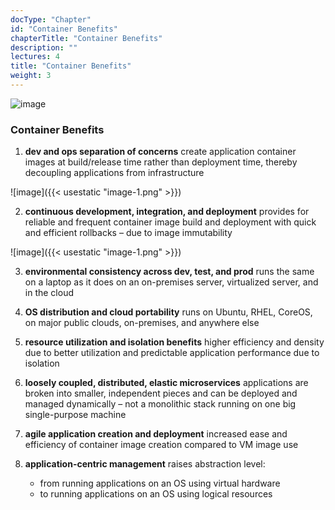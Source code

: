 ```yaml
---
docType: "Chapter"
id: "Container Benefits"
chapterTitle: "Container Benefits"
description: ""
lectures: 4
title: "Container Benefits"
weight: 3
---
```




![image](image-1.p1ng)


### **Container Benefits**

1. **dev and ops separation of concerns** create application container images at build/release time rather than deployment time, thereby decoupling applications from infrastructure

![image]({{< usestatic "image-1.png" >}})

2. **continuous development, integration, and deployment** provides for reliable and frequent container image build and deployment with quick and efficient rollbacks – due to image immutability

![image]({{< usestatic "image-1.png" >}})

3. **environmental consistency across dev, test, and prod** runs the same on a laptop as it does on an on-premises server, virtualized server, and in the cloud

4. **OS distribution and cloud portability** runs on Ubuntu, RHEL, CoreOS, on major public clouds, on-premises, and anywhere else

5. **resource utilization and isolation benefits** higher efficiency and density due to better utilization and predictable application performance due to isolation

6. **loosely coupled, distributed, elastic microservices** applications are broken into smaller, independent pieces and can be deployed and managed dynamically – not a monolithic stack running on one big single-purpose machine

7. **agile application creation and deployment** increased ease and efficiency of container image creation compared to VM image use

8. **application-centric management** raises abstraction level:
     - from running applications on an OS using virtual hardware
     - to running applications on an OS using logical resources
